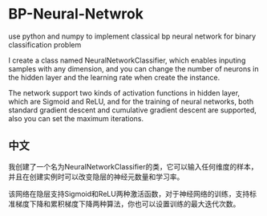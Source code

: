 # BP-Neural-Netwrok
use python and numpy to implement classical bp neural network for binary classification problem

I create a class named NeuralNetworkClassifier, which enables inputing samples with any dimension, and you can change the number of neurons in the hidden layer and the learning rate when create the instance.

The network support two kinds of activation functions in hidden layer, which are Sigmoid and ReLU, and for the training of neural networks, both standard gradient descent and cumulative gradient descent are supported, also you can set the maximum iterations.

## 中文
我创建了一个名为NeuralNetworkClassifier的类，它可以输入任何维度的样本，并且在创建实例时可以改变隐层的神经元数量和学习率。

该网络在隐层支持Sigmoid和ReLU两种激活函数，对于神经网络的训练，支持标准梯度下降和累积梯度下降两种算法，你也可以设置训练的最大迭代次数。
